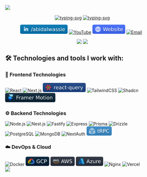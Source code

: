 <picture>
  <source 
    srcset="https://capsule-render.vercel.app/api?type=waving&height=150&color=0:0f70b9%2C100:2c93e1&text=Hey%20👋%20I%27m%20Abid!&section=header&reversal=false&fontSize=28&textBg=false&fontColor=fefefe&animation=fadeIn&fontAlignY=70&fontAlign=50&descAlign=50" 
    media="(prefers-color-scheme: dark)" />
  <img 
    src="https://capsule-render.vercel.app/api?type=waving&height=150&color=0:4C71F2,100:F85D7F&text=Hey%20👋%20I%27m%20Abid!&section=header&reversal=false&fontSize=28&textBg=false&fontColor=1F2328&animation=fadeIn&fontAlignY=70&fontAlign=50&descAlign=50" />
</picture>

<div align="center">

[![typing-svg](https://readme-typing-svg.herokuapp.com?font=Open+Sans&weight=600&size=24&duration=2500&pause=2000&color=2c93e1&center=true&vCenter=true&width=404&height=32&lines=%F0%9F%9A%80Full+Stack+Developer;%F0%9F%91%BEGame+Developer;%E2%96%B6%EF%B8%8FYouTuber+%2B%F0%9F%91%A8%F0%9F%8F%BB%E2%80%8D%F0%9F%92%BBFreelancer)](https://git.io/typing-svg/#gh-dark-mode-only)
[![typing-svg](https://readme-typing-svg.herokuapp.com?font=Open+Sans&weight=600&size=24&duration=2500&pause=2000&color=4C71F2&center=true&vCenter=true&width=404&height=32&lines=%F0%9F%9A%80Full+Stack+Developer;%F0%9F%91%BEGame+Developer;%E2%96%B6%EF%B8%8FYouTuber+%2B%F0%9F%91%A8%F0%9F%8F%BB%E2%80%8D%F0%9F%92%BBFreelancer)](https://git.io/typing-svg/#gh-light-mode-only)

[<img src="badges/linkedin-abidalwassie-0077B5.svg" alt="LinkedIn" height="30">](https://www.linkedin.com/in/abidalwassie/)
[<img src="https://img.shields.io/badge/@oneManDev-FF0000?style=flat&logo=youtube&logoColor=white" alt="YouTube" height="30">](https://youtube.com/@oneManDev)
[<img src="badges/website-416bff.svg" alt="Website" height="30">](https://abidalwassie.netlify.app/)
[<img src="https://img.shields.io/badge/abidalwassie@gmail.com-EA4335?style=flat&logo=Gmail&logoColor=FFFFFF" alt="Email" height="30">](mailto:abidalwassie@gmail.com)
&nbsp;


  <img src="https://github-readme-stats.vercel.app/api?username=abidalwassie&show_icons=true&theme=github_dark_dimmed&bg_color=0,0e141b,082c42&hide_border=true&cache_seconds=3600" height="190">
  <img src="https://github-readme-stats.vercel.app/api/top-langs/?username=AbidAlWassie&langs_count=8&count_private=false&layout=compact&theme=github_dark_dimmed&bg_color=0,0e141b,082c42&hide_border=true&hide=scss&cache_seconds=3600">

  </div>

  <div>
    <h2>🛠️ <strong>Technologies and tools I work with:</strong></h2>
    <h3>🚀 <strong>Frontend Technologies</strong></h3>
    <img src="https://img.shields.io/badge/React-20232A?style=flat&logo=react&logoColor=61DAFB" alt="React" height="30">
    <img src="https://img.shields.io/badge/Next.js-000000?style=flat&logo=next.js&logoColor=white" alt="Next.js" height="30">
    <img src="https://raw.githubusercontent.com/vquix/svg-badges/refs/heads/main/react-query-194386.svg" alt="Framer Motion" height="30">
    <img src="https://img.shields.io/badge/TailwindCSS-06B6D4?style=flat&logo=tailwindcss&logoColor=white" alt="TailwindCSS" height="30">
    <img src="https://img.shields.io/badge/Shadcn-000000?style=flat&logo=shadcn/ui&logoColor=white&color=353535" alt="Shadcn" height="30">
    <img src="https://raw.githubusercontent.com/vquix/svg-badges/refs/heads/main/Framer%20Motion-082234.svg" alt="Framer Motion" height="30">
    <h3>⚙️ <strong>Backend Technologies</strong></h3>
    <img src="https://img.shields.io/badge/Node.js-339933?style=flat&logo=node.js&logoColor=white" alt="Node.js" height="30">
    <img src="https://img.shields.io/badge/Nest.js-ea2860?style=flat&logo=nestjs&logoColor=white" alt="Nest.js" height="30">
    <img src="https://img.shields.io/badge/Fastify-202020?style=flat&logo=fastify&logoColor=white" alt="Fastify" height="30">
    <img src="https://img.shields.io/badge/Express-101010?style=flat&logo=express&logoColor=ddd" alt="Express" height="30">
    <img src="https://img.shields.io/badge/Prisma-2D3748?style=flat&logo=prisma&logoColor=white" alt="Prisma" height="30">
    <img src="https://img.shields.io/badge/Drizzle-090909.svg?logo=drizzle&logoColor=c5f74f" alt="Drizzle" height="30"><br>
    <img src="https://img.shields.io/badge/PostgreSQL-336791?style=flat&logo=postgresql&logoColor=white" alt="PostgreSQL" height="30">
    <img src="https://img.shields.io/badge/MongoDB-001E2B?style=flat&logo=mongodb&logoColor=00ED64" alt="MongoDB" height="30">
    <img src="https://img.shields.io/badge/OAuth-EB5424?style=flat&logo=auth0&logoColor=white" alt="NextAuth" height="30">
    <img src="https://raw.githubusercontent.com/vquix/svg-badges/refs/heads/main/tRPC-398CCB.svg" alt="tRPC" height="30">
    <h3>☁️ <strong>DevOps & Cloud</strong></h3>
    <img src="https://img.shields.io/badge/Docker-1D63ED.svg?style=flat&logo=docker&logoColor=white" alt="Docker" height="30">
    <img src="https://raw.githubusercontent.com/vquix/svg-badges/refs/heads/main/GCP-001d35.svg" alt="GCP" height="30">
    <img src="https://raw.githubusercontent.com/vquix/svg-badges/refs/heads/main/AWS-262e3b.svg" alt="AWS" height="30">
    <img src="https://raw.githubusercontent.com/vquix/svg-badges/refs/heads/main/Azure-262e3b.svg" alt="Azure" height="30">
    <img src="https://img.shields.io/badge/Nginx-009639?style=flat&logo=nginx&logoColor=white" alt="Nginx" height="30">
    <img src="https://img.shields.io/badge/Vercel-000000?style=flat&logo=vercel&logoColor=white" alt="Vercel" height="30">
  </div>

<picture>
  <source 
    srcset="https://capsule-render.vercel.app/api?type=waving&height=100&color=0:0f70b9%2C100:2c93e1&section=footer&desc=Reach%20out%20%E2%80%93%20I'm%20just%20an%20email%20away%20%F0%9F%93%A9&descSize=14&fontColor=D1D5DB&descAlignY=54&animation=fadeIn&descAlign=50" 
    media="(prefers-color-scheme: dark)" />
  <img 
    src="https://capsule-render.vercel.app/api?type=waving&height=100&color=0:4C71F2,100:F85D7F&section=footer&desc=Reach%20out%20%E2%80%93%20I'm%20just%20an%20email%20away%20%F0%9F%93%A9&descSize=14&fontColor=1F2328&descAlignY=54&animation=fadeIn&descAlign=50" />
</picture>
